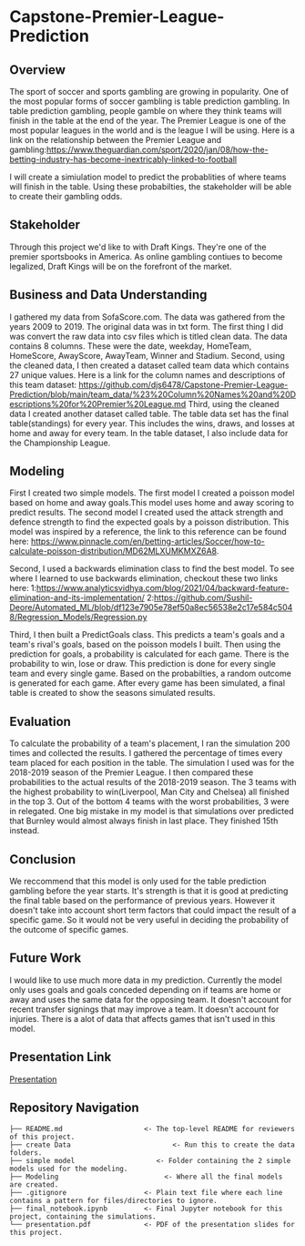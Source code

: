 # Capstone-Premier-League-Prediction

## Overview

The sport of soccer and sports gambling are growing in popularity. One of the most popular forms of soccer gambling is table prediction gambling. In table prediction gambling, people gamble on where they think teams will finish in the table at the end of the year. The Premier League is one of the most popular leagues in the world and is the league I will be using. Here is a link on the relationship between the Premier League and gambling:https://www.theguardian.com/sport/2020/jan/08/how-the-betting-industry-has-become-inextricably-linked-to-football

I will create a simiulation model to predict the probablities of where teams will finish in the table. Using these probabilties, the stakeholder will be able to create their gambling odds. 

## Stakeholder 

Through this project we'd like to with Draft Kings. They're one of the premier sportsbooks in America. As online gambling contiues to become legalized, Draft Kings will be on the forefront of the market. 

## Business and Data Understanding

I gathered my data from SofaScore.com. The data was gathered from the years 2009 to 2019. The original data was in txt form. The first thing I did was convert the raw data into csv files which is titled clean data. The data contains 8 columns. These were the date, weekday, HomeTeam, HomeScore, AwayScore, AwayTeam, Winner and Stadium.
Second, using the cleaned data, I then created a dataset called team data which contains 27 unique values. 
Here is a link for the column names and descriptions of this team dataset: https://github.com/djs6478/Capstone-Premier-League-Prediction/blob/main/team_data/%23%20Column%20Names%20and%20Descriptions%20for%20Premier%20League.md
Third, using the cleaned data I created another dataset called table. The table data set has the final table(standings) for every year. This includes the wins, draws, and losses at home and away for every team. In the table dataset, I also include data for the Championship League. 






## Modeling

First I created two simple models. The first model I created a poisson model based on home and away goals.This model uses home and away scoring to predict results.
The second model I created used the attack strength and defence strength to find the expected goals by a poisson distribution.
This model was inspired by a reference, the link to this reference can be found here: https://www.pinnacle.com/en/betting-articles/Soccer/how-to-calculate-poisson-distribution/MD62MLXUMKMXZ6A8. 

Second, I used a backwards elimination class to find the best model. To see where I learned to use backwards elimination, checkout these two links here: 
1:https://www.analyticsvidhya.com/blog/2021/04/backward-feature-elimination-and-its-implementation/
 2:https://github.com/Sushil-Deore/Automated_ML/blob/df123e7905e78ef50a8ec56538e2c17e584c5048/Regression_Models/Regression.py

Third, I then built a PredictGoals class. This predicts a team's goals and a team's rival's goals, based on the poisson models I built. Then using the prediction for goals, a probability is calculated for each game. There is the probability to win, lose or draw. This prediction is done for every single team and every single game. Based on the probabilties, a random outcome is generated for each game. After every game has been simulated, a final table is created to show the seasons simulated results. 

## Evaluation

To calculate the probability of a team's placement, I ran the simulation 200 times and collected the results. I gathered the percentage of times every team placed for each position in the table. The simulation I used was for the 2018-2019 season of the Premier League. I then compared these probabilities to the actual results of the 2018-2019 season. The 3 teams with the highest probability to win(Liverpool, Man City and Chelsea) all finished in the top 3. Out of the bottom 4 teams with the worst probabilities, 3 were in relegated. One big mistake in my model is that simulations over predicted that Burnley would almost always finish in last place. They finished 15th instead. 

## Conclusion

We reccommend that this model is only used for the table prediction gambling before the year starts. It's strength is that it is good at predicting the final table based on the performance of previous years. However it doesn't take into account short term factors that could impact the result of a specific game. So it would not be very useful in deciding the probability of the outcome of specific games. 

## Future Work

I would like to use much more data in my prediction. Currently the model only uses goals and goals conceded depending on if teams are home or away and uses the same data for the opposing team. It doesn't account for recent transfer signings that may improve a team. It doesn't account for injuries. There is a alot of data that affects games that isn't used in this model. 

## Presentation Link 

[Presentation](https://github.com/djs6478/Capstone-Premier-League-Prediction/blob/main/Capstone%20Presentation.pdf)

## Repository Navigation

```
├── README.md                    <- The top-level README for reviewers of this project. 
├── create Data                         <- Run this to create the data folders. 
├── simple model                    <- Folder containing the 2 simple models used for the modeling.
├── Modeling                          <- Where all the final models are created. 
├── .gitignore                   <- Plain text file where each line contains a pattern for files/directories to ignore.
├── final_notebook.ipynb         <- Final Jupyter notebook for this project, containing the simulations. 
└── presentation.pdf             <- PDF of the presentation slides for this project.                 
